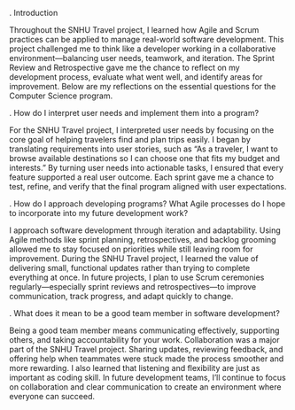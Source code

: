 

. Introduction

Throughout the SNHU Travel project, I learned how Agile and Scrum practices can be applied to manage real-world software development. This project challenged me to think like a developer working in a collaborative environment—balancing user needs, teamwork, and iteration. The Sprint Review and Retrospective gave me the chance to reflect on my development process, evaluate what went well, and identify areas for improvement. Below are my reflections on the essential questions for the Computer Science program.

. How do I interpret user needs and implement them into a program?

For the SNHU Travel project, I interpreted user needs by focusing on the core goal of helping travelers find and plan trips easily. I began by translating requirements into user stories, such as “As a traveler, I want to browse available destinations so I can choose one that fits my budget and interests.” By turning user needs into actionable tasks, I ensured that every feature supported a real user outcome. Each sprint gave me a chance to test, refine, and verify that the final program aligned with user expectations.

. How do I approach developing programs? What Agile processes do I hope to incorporate into my future development work?

I approach software development through iteration and adaptability. Using Agile methods like sprint planning, retrospectives, and backlog grooming allowed me to stay focused on priorities while still leaving room for improvement. During the SNHU Travel project, I learned the value of delivering small, functional updates rather than trying to complete everything at once. In future projects, I plan to use Scrum ceremonies regularly—especially sprint reviews and retrospectives—to improve communication, track progress, and adapt quickly to change.

. What does it mean to be a good team member in software development?

Being a good team member means communicating effectively, supporting others, and taking accountability for your work. Collaboration was a major part of the SNHU Travel project. Sharing updates, reviewing feedback, and offering help when teammates were stuck made the process smoother and more rewarding. I also learned that listening and flexibility are just as important as coding skill. In future development teams, I’ll continue to focus on collaboration and clear communication to create an environment where everyone can succeed.

